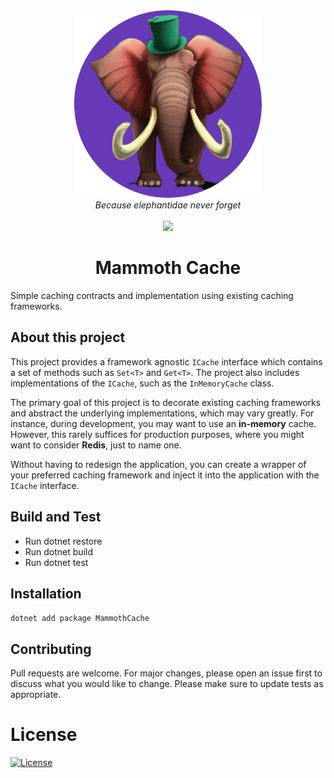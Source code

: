 <div align="center">
    <img src="assets/logo.png" height="300" />
</div>

<div align="center">
    <i>Because elephantidae never forget</i>
</div>

<div>&nbsp;</div>
<div align="center">
    <img src="http://img.shields.io/:license-mit-brightgreen.svg?style=flat-square" />
</div>

<div align="center">
    <h1>Mammoth Cache</h1>
</div>

Simple caching contracts and implementation using existing caching frameworks.

## About this project

This project provides a framework agnostic `ICache` interface which contains a set of methods such as `Set<T>` and `Get<T>`. The project also includes implementations of the `ICache`, such as the `InMemoryCache` class.

The primary goal of this project is to decorate existing caching frameworks and abstract the underlying implementations, which may vary greatly. For instance, during development, you may want to use an **in-memory** cache. However, this rarely suffices for production purposes, where you might want to consider **Redis**, just to name one. 

Without having to redesign the application, you can create a wrapper of your preferred caching framework and inject it into the application with the `ICache` interface.

## Build and Test

- Run dotnet restore
- Run dotnet build
- Run dotnet test

## Installation

`dotnet add package MammothCache`

## Contributing

Pull requests are welcome. For major changes, please open an issue first to discuss what you would like to change.
Please make sure to update tests as appropriate.

# License

[![License](http://img.shields.io/:license-mit-brightgreen.svg?style=flat-square)](http://badges.mit-license.org)
